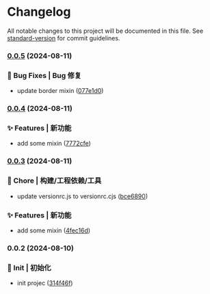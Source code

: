 # Changelog

All notable changes to this project will be documented in this file. See [standard-version](https://github.com/conventional-changelog/standard-version) for commit guidelines.

### [0.0.5](https://github.com/sao-lang/lania-utils-scss/compare/v0.0.4...v0.0.5) (2024-08-11)


### 🐛 Bug Fixes | Bug 修复

* update border mixin ([077e1d0](https://github.com/sao-lang/lania-utils-scss/commit/077e1d04f15847460c9afc2671d87e4c08a5376d))

### [0.0.4](https://github.com/sao-lang/lania-utils-scss/compare/v0.0.3...v0.0.4) (2024-08-11)


### ✨ Features | 新功能

* add some mixin ([7772cfe](https://github.com/sao-lang/lania-utils-scss/commit/7772cfe7ba321a92ed78d41529f57aaf78e7180a))

### [0.0.3](https://github.com/sao-lang/lania-utils-scss/compare/v0.0.2...v0.0.3) (2024-08-11)


### 🚀 Chore | 构建/工程依赖/工具

* update versionrc.js to versionrc.cjs ([bce6890](https://github.com/sao-lang/lania-utils-scss/commit/bce68908cfb0be0994eee13ad4c8ca2f4bc5397c))


### ✨ Features | 新功能

* add some mixin ([4fec16d](https://github.com/sao-lang/lania-utils-scss/commit/4fec16d8c2b27094bcaa40329090cccbb323ef0c))

### 0.0.2 (2024-08-10)


### 🎉 Init | 初始化

* init projec ([314f46f](https://github.com/sao-lang/lania-utils-scss/commit/314f46fe7d7a586537b9745b9566bbc4000f20cd))
